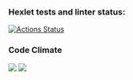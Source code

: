 ### Hexlet tests and linter status:
[![Actions Status](https://github.com/berteek/python-project-50/workflows/hexlet-check/badge.svg)](https://github.com/berteek/python-project-50/actions)
### Code Climate
<a href="https://codeclimate.com/github/berteek/python-project-50/maintainability"><img src="https://api.codeclimate.com/v1/badges/dd9f63db19b38d369051/maintainability" /></a>
<a href="https://codeclimate.com/github/berteek/python-project-50/test_coverage"><img src="https://api.codeclimate.com/v1/badges/dd9f63db19b38d369051/test_coverage" /></a>
